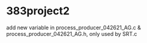 # 383project2
add new variable in process_producer_042621_AG.c & process_producer_042621_AG.h, only used by SRT.c
